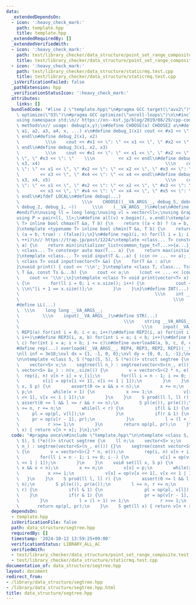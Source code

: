 ```yaml
---
data:
  _extendedDependsOn:
  - icon: ':heavy_check_mark:'
    path: template.hpp
    title: template.hpp
  _extendedRequiredBy: []
  _extendedVerifiedWith:
  - icon: ':heavy_check_mark:'
    path: test/library_checker/data_structure/point_set_range_composite.test.cpp
    title: test/library_checker/data_structure/point_set_range_composite.test.cpp
  - icon: ':heavy_check_mark:'
    path: test/library_checker/data_structure/staticrmq.test.cpp
    title: test/library_checker/data_structure/staticrmq.test.cpp
  _isVerificationFailed: false
  _pathExtension: hpp
  _verificationStatusIcon: ':heavy_check_mark:'
  attributes:
    links: []
  bundledCode: "#line 2 \"template.hpp\"\n#pragma GCC target(\"avx2\")\n#pragma GCC\
    \ optimize(\"O3\")\n#pragma GCC optimize(\"unroll-loops\")\n\n#include <bits/stdc++.h>\n\
    using namespace std;\n// https://xn--kst.jp/blog/2019/08/29/cpp-comp/\n// debug\
    \ methods\n// usage: debug(x,y);\n#define CHOOSE(a) CHOOSE2 a\n#define CHOOSE2(a0,\
    \ a1, a2, a3, a4, x, ...) x\n#define debug_1(x1) cout << #x1 << \": \" << x1 <<\
    \ endl\n#define debug_2(x1, x2)                                              \
    \          \\\n    cout << #x1 << \": \" << x1 << \", \" #x2 << \": \" << x2 <<\
    \ endl\n#define debug_3(x1, x2, x3)                                          \
    \          \\\n    cout << #x1 << \": \" << x1 << \", \" #x2 << \": \" << x2 <<\
    \ \", \" #x3 << \": \"    \\\n         << x3 << endl\n#define debug_4(x1, x2,\
    \ x3, x4)                                                \\\n    cout << #x1 <<\
    \ \": \" << x1 << \", \" #x2 << \": \" << x2 << \", \" #x3 << \": \"    \\\n \
    \        << x3 << \", \" #x4 << \": \" << x4 << endl\n#define debug_5(x1, x2,\
    \ x3, x4, x5)                                            \\\n    cout << #x1 <<\
    \ \": \" << x1 << \", \" #x2 << \": \" << x2 << \", \" #x3 << \": \"    \\\n \
    \        << x3 << \", \" #x4 << \": \" << x4 << \", \" #x5 << \": \" << x5 <<\
    \ endl\n#ifdef LOCAL\n#define debug(...)                                     \
    \                        \\\n    CHOOSE((__VA_ARGS__, debug_5, debug_4, debug_3,\
    \ debug_2, debug_1, ~))      \\\n    (__VA_ARGS__)\n#else\n#define debug(...)\n\
    #endif\n\nusing ll = long long;\nusing vl = vector<ll>;\nusing Graph = vector<vector<ll>>;\n\
    using P = pair<ll, ll>;\n#define all(v) v.begin(), v.end()\ntemplate <typename\
    \ T> inline bool chmax(T &a, T b) {\n    return ((a < b) ? (a = b, true) : (false));\n\
    }\ntemplate <typename T> inline bool chmin(T &a, T b) {\n    return ((a > b) ?\
    \ (a = b, true) : (false));\n}\n#define rep1(i, n) for(ll i = 1; i <= ((ll)n);\
    \ ++i)\n// https://trap.jp/post/1224/\ntemplate <class... T> constexpr auto min(T...\
    \ a) {\n    return min(initializer_list<common_type_t<T...>>{a...});\n}\ntemplate\
    \ <class... T> constexpr auto max(T... a) {\n    return max(initializer_list<common_type_t<T...>>{a...});\n\
    }\ntemplate <class... T> void input(T &...a) { (cin >> ... >> a); }\ntemplate\
    \ <class T> void input(vector<T> &a) {\n    for(T &x : a)\n        cin >> x;\n\
    }\nvoid print() { cout << '\\n'; }\ntemplate <class T, class... Ts> void print(const\
    \ T &a, const Ts &...b) {\n    cout << a;\n    (cout << ... << (cout << ' ', b));\n\
    \    cout << '\\n';\n}\ntemplate <class T> void print(vector<T> x) {\n    if(x.size())\
    \ {\n        for(ll i = 0; i < x.size(); i++) {\n            cout << x[i] << \"\
    \ \\n\"[i + 1 == x.size()];\n        }\n    }\n}\n#define INT(...)           \
    \                                                    \\\n    int __VA_ARGS__;\
    \                                                           \\\n    input(__VA_ARGS__)\n\
    #define LL(...)                                                              \
    \  \\\n    long long __VA_ARGS__;                                            \
    \         \\\n    input(__VA_ARGS__)\n#define STR(...)                       \
    \                                        \\\n    string __VA_ARGS__;         \
    \                                               \\\n    input(__VA_ARGS__)\n#define\
    \ REP1(a) for(int i = 0; i < a; i++)\n#define REP2(i, a) for(int i = 0; i < a;\
    \ i++)\n#define REP3(i, a, b) for(int i = a; i < b; i++)\n#define REP4(i, a, b,\
    \ c) for(int i = a; i < b; i += c)\n#define overload4(a, b, c, d, e, ...) e\n\
    #define rep(...) overload4(__VA_ARGS__, REP4, REP3, REP2, REP1)(__VA_ARGS__)\n\
    \nll inf = 3e18;\nvl dx = {1, -1, 0, 0};\nvl dy = {0, 0, 1, -1};\n#line 3 \"data_structure/segtree.hpp\"\
    \n\ntemplate <class S, S (*op)(S, S), S (*e)()> struct segtree {\n    ll n;\n\
    \    vector<S> v;\n    segtree(ll n_) : segtree(vector<S>(n_, e())) {}\n    segtree(const\
    \ vector<S> &v_) : n(v_.size()) {\n        v = vector<S>(2 * n, e());\n      \
    \  rep(i, n) v[n + i] = v_[i];\n        for(ll i = n - 1; i >= 0; i--) {\n   \
    \         v[i] = op(v[i << 1], v[i << 1 | 1]);\n        }\n    }\n    void set(ll\
    \ x, S p) {\n        assert(0 <= x && x < n);\n        x += n;\n        v[x] =\
    \ p;\n        while(x > 1) {\n            x >>= 1;\n            v[x] = op(v[x\
    \ << 1], v[x << 1 | 1]);\n        }\n    }\n    S prod(ll l, ll r) {\n       \
    \ assert(0 <= l && l <= r && r <= n);\n        S pl(e()), pr(e());\n        l\
    \ += n, r += n;\n        while(l < r) {\n            if(l & 1) {\n           \
    \     pl = op(pl, v[l]);\n            }\n            if(r & 1) {\n           \
    \     pr = op(v[r - 1], pr);\n            }\n            l = (l + 1) >> 1;\n \
    \           r >>= 1;\n        }\n        return op(pl, pr);\n    }\n    S get(ll\
    \ x) { return v[n + x]; }\n};\n"
  code: "#pragma once\n#include \"template.hpp\"\n\ntemplate <class S, S (*op)(S,\
    \ S), S (*e)()> struct segtree {\n    ll n;\n    vector<S> v;\n    segtree(ll\
    \ n_) : segtree(vector<S>(n_, e())) {}\n    segtree(const vector<S> &v_) : n(v_.size())\
    \ {\n        v = vector<S>(2 * n, e());\n        rep(i, n) v[n + i] = v_[i];\n\
    \        for(ll i = n - 1; i >= 0; i--) {\n            v[i] = op(v[i << 1], v[i\
    \ << 1 | 1]);\n        }\n    }\n    void set(ll x, S p) {\n        assert(0 <=\
    \ x && x < n);\n        x += n;\n        v[x] = p;\n        while(x > 1) {\n \
    \           x >>= 1;\n            v[x] = op(v[x << 1], v[x << 1 | 1]);\n     \
    \   }\n    }\n    S prod(ll l, ll r) {\n        assert(0 <= l && l <= r && r <=\
    \ n);\n        S pl(e()), pr(e());\n        l += n, r += n;\n        while(l <\
    \ r) {\n            if(l & 1) {\n                pl = op(pl, v[l]);\n        \
    \    }\n            if(r & 1) {\n                pr = op(v[r - 1], pr);\n    \
    \        }\n            l = (l + 1) >> 1;\n            r >>= 1;\n        }\n \
    \       return op(pl, pr);\n    }\n    S get(ll x) { return v[n + x]; }\n};"
  dependsOn:
  - template.hpp
  isVerificationFile: false
  path: data_structure/segtree.hpp
  requiredBy: []
  timestamp: '2024-10-12 13:59:25+09:00'
  verificationStatus: LIBRARY_ALL_AC
  verifiedWith:
  - test/library_checker/data_structure/point_set_range_composite.test.cpp
  - test/library_checker/data_structure/staticrmq.test.cpp
documentation_of: data_structure/segtree.hpp
layout: document
redirect_from:
- /library/data_structure/segtree.hpp
- /library/data_structure/segtree.hpp.html
title: data_structure/segtree.hpp
---
```

